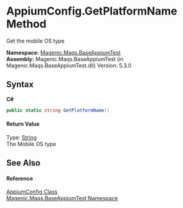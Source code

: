 # AppiumConfig.GetPlatformName Method 
 

Get the mobile OS type

**Namespace:**&nbsp;<a href="MAQS_5/Appium_AUTOGENERATED/Magenic-Maqs-BaseAppiumTest_Namespace">Magenic.Maqs.BaseAppiumTest</a><br />**Assembly:**&nbsp;Magenic.Maqs.BaseAppiumTest (in Magenic.Maqs.BaseAppiumTest.dll) Version: 5.3.0

## Syntax

**C#**<br />
``` C#
public static string GetPlatformName()
```


#### Return Value
Type: <a href="http://msdn2.microsoft.com/en-us/library/s1wwdcbf" target="_blank">String</a><br />The Mobile OS type

## See Also


#### Reference
<a href="MAQS_5/Appium_AUTOGENERATED/AppiumConfig_Class">AppiumConfig Class</a><br /><a href="MAQS_5/Appium_AUTOGENERATED/Magenic-Maqs-BaseAppiumTest_Namespace">Magenic.Maqs.BaseAppiumTest Namespace</a><br />